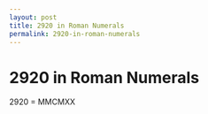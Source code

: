 ```yaml
---
layout: post
title: 2920 in Roman Numerals
permalink: 2920-in-roman-numerals
---
```


# 2920 in Roman Numerals

2920 = MMCMXX
